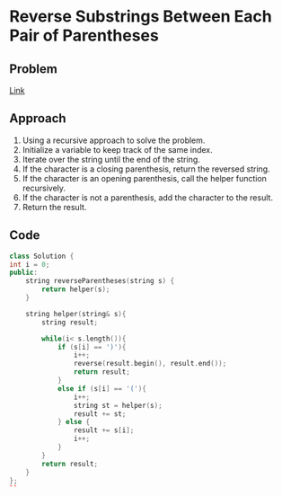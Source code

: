 # Reverse Substrings Between Each Pair of Parentheses

## Problem
[Link](https://leetcode.com/problems/reverse-substrings-between-each-pair-of-parentheses)

## Approach
1. Using a recursive approach to solve the problem.
2. Initialize a variable to keep track of the same index.
3. Iterate over the string until the end of the string.
4. If the character is a closing parenthesis, return the reversed string.
5. If the character is an opening parenthesis, call the helper function recursively.
6. If the character is not a parenthesis, add the character to the result.
7. Return the result.

## Code 
```cpp
class Solution {
int i = 0;
public:
    string reverseParentheses(string s) {
        return helper(s);
    }

    string helper(string& s){
        string result;

        while(i< s.length()){
            if (s[i] == ')'){
                i++;
                reverse(result.begin(), result.end());
                return result;
            }
            else if (s[i] == '('){
                i++;
                string st = helper(s);
                result += st;
            } else {
                result += s[i];
                i++;
            }
        }
        return result;
    }
};
``